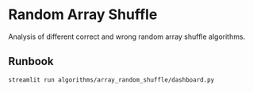 # Random Array Shuffle

Analysis of different correct and wrong random array shuffle algorithms.

## Runbook

```
streamlit run algorithms/array_random_shuffle/dashboard.py
```

